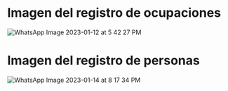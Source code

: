   # Imagen del registro de ocupaciones
 
   ![WhatsApp Image 2023-01-12 at 5 42 27 PM](https://user-images.githubusercontent.com/97201605/212188245-d2ed2f93-246c-4fa4-b4e5-a4f03e7421db.jpeg)
   
 # Imagen del registro de personas
 
   ![WhatsApp Image 2023-01-14 at 8 17 34 PM](https://user-images.githubusercontent.com/97201605/212502910-59703c45-e9ff-4957-93e3-d7a4156c6e38.jpeg)
